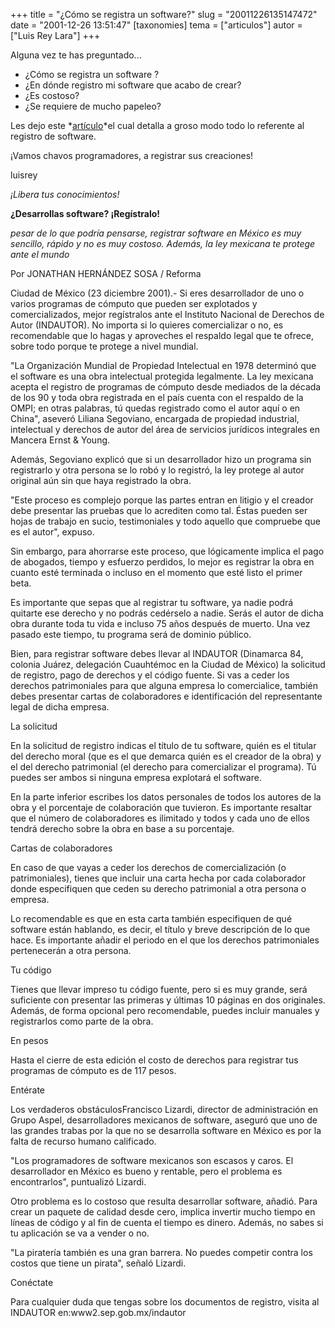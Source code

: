 +++
title = "¿Cómo se registra un software?"
slug = "20011226135147472"
date = "2001-12-26 13:51:47"
[taxonomies]
tema = ["articulos"]
autor = ["Luis Rey Lara"]
+++

Alguna vez te has preguntado...

-   ¿Cómo se registra un software ?
-   ¿En dónde registro mi software que acabo de crear?
-   ¿Es costoso?
-   ¿Se requiere de mucho papeleo?

Les dejo este
*[artículo](http://www.reforma.com/tecnologia/articulo/154588/)*el cual
detalla a groso modo todo lo referente al registro de software.

¡Vamos chavos programadores, a registrar sus creaciones!

luisrey

*¡Libera tus conocimientos!*

<!-- more -->
**¿Desarrollas software? ¡Regístralo!**

*pesar de lo que podría pensarse, registrar software en México es muy
sencillo, rápido y no es muy costoso. Además, la ley mexicana te protege
ante el mundo*

Por JONATHAN HERNÁNDEZ SOSA / Reforma

Ciudad de México (23 diciembre 2001).- Si eres desarrollador de uno o
varios programas de cómputo que pueden ser explotados y comercializados,
mejor regístralos ante el Instituto Nacional de Derechos de Autor
(INDAUTOR). No importa si lo quieres comercializar o no, es recomendable
que lo hagas y aproveches el respaldo legal que te ofrece, sobre todo
porque te protege a nivel mundial.

"La Organización Mundial de Propiedad Intelectual en 1978 determinó que
el software es una obra intelectual protegida legalmente. La ley
mexicana acepta el registro de programas de cómputo desde mediados de la
década de los 90 y toda obra registrada en el país cuenta con el
respaldo de la OMPI; en otras palabras, tú quedas registrado como el
autor aquí o en China", aseveró Liliana Segoviano, encargada de
propiedad industrial, intelectual y derechos de autor del área de
servicios jurídicos integrales en Mancera Ernst & Young.

Además, Segoviano explicó que si un desarrollador hizo un programa sin
registrarlo y otra persona se lo robó y lo registró, la ley protege al
autor original aún sin que haya registrado la obra.

"Este proceso es complejo porque las partes entran en litigio y el
creador debe presentar las pruebas que lo acrediten como tal. Éstas
pueden ser hojas de trabajo en sucio, testimoniales y todo aquello que
compruebe que es el autor", expuso.

Sin embargo, para ahorrarse este proceso, que lógicamente implica el
pago de abogados, tiempo y esfuerzo perdidos, lo mejor es registrar la
obra en cuanto esté terminada o incluso en el momento que esté listo el
primer beta.

Es importante que sepas que al registrar tu software, ya nadie podrá
quitarte ese derecho y no podrás cedérselo a nadie. Serás el autor de
dicha obra durante toda tu vida e incluso 75 años después de muerto. Una
vez pasado este tiempo, tu programa será de dominio público.

Bien, para registrar software debes llevar al INDAUTOR (Dinamarca 84,
colonia Juárez, delegación Cuauhtémoc en la Ciudad de México) la
solicitud de registro, pago de derechos y el código fuente. Si vas a
ceder los derechos patrimoniales para que alguna empresa lo
comercialice, también debes presentar cartas de colaboradores e
identificación del representante legal de dicha empresa.

La solicitud

En la solicitud de registro indicas el título de tu software, quién es
el titular del derecho moral (que es el que demarca quién es el creador
de la obra) y el del derecho patrimonial (el derecho para comercializar
el programa). Tú puedes ser ambos si ninguna empresa explotará el
software.

En la parte inferior escribes los datos personales de todos los autores
de la obra y el porcentaje de colaboración que tuvieron. Es importante
resaltar que el número de colaboradores es ilimitado y todos y cada uno
de ellos tendrá derecho sobre la obra en base a su porcentaje.

Cartas de colaboradores

En caso de que vayas a ceder los derechos de comercialización (o
patrimoniales), tienes que incluir una carta hecha por cada colaborador
donde especifiquen que ceden su derecho patrimonial a otra persona o
empresa.

Lo recomendable es que en esta carta también especifiquen de qué
software están hablando, es decir, el título y breve descripción de lo
que hace. Es importante añadir el periodo en el que los derechos
patrimoniales pertenecerán a otra persona.

Tu código

Tienes que llevar impreso tu código fuente, pero si es muy grande, será
suficiente con presentar las primeras y últimas 10 páginas en dos
originales. Además, de forma opcional pero recomendable, puedes incluir
manuales y registrarlos como parte de la obra.

En pesos

Hasta el cierre de esta edición el costo de derechos para registrar tus
programas de cómputo es de 117 pesos.

Entérate

Los verdaderos obstáculosFrancisco Lizardi, director de administración
en Grupo Aspel, desarrolladores mexicanos de software, aseguró que uno
de las grandes trabas por la que no se desarrolla software en México es
por la falta de recurso humano calificado.

"Los programadores de software mexicanos son escasos y caros. El
desarrollador en México es bueno y rentable, pero el problema es
encontrarlos", puntualizó Lizardi.

Otro problema es lo costoso que resulta desarrollar software, añadió.
Para crear un paquete de calidad desde cero, implica invertir mucho
tiempo en líneas de código y al fin de cuenta el tiempo es dinero.
Además, no sabes si tu aplicación se va a vender o no.

"La piratería también es una gran barrera. No puedes competir contra los
costos que tiene un pirata", señaló Lizardi.

Conéctate

Para cualquier duda que tengas sobre los documentos de registro, visita
al INDAUTOR en:www2.sep.gob.mx/indautor


